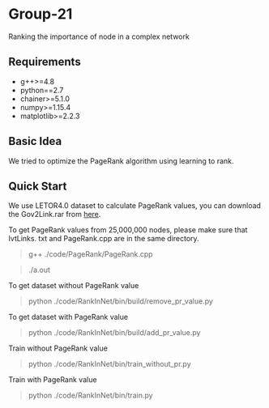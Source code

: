 # Group-21
Ranking the importance of node in a complex network
## Requirements
* g++>=4.8
* python==2.7
* chainer>=5.1.0
* numpy>=1.15.4
* matplotlib>=2.2.3	
## Basic Idea
We tried to optimize the PageRank algorithm using learning to rank.
## Quick Start
We use LETOR4.0 dataset to calculate PageRank values, you can download the Gov2Link.rar from [here](https://1drv.ms/f/s!Aqi9ONgj3OqPaynoZZSZVfHPJd0).

To get PageRank values from 25,000,000 nodes, please make sure that IvtLinks. txt and PageRank.cpp are in the same directory.

 > g++ ./code/PageRank/PageRank.cpp
 
 > ./a.out
 
 To get dataset without PageRank value
 > python ./code/RankInNet/bin/build/remove_pr_value.py
 
  To get dataset with PageRank value
 > python ./code/RankInNet/bin/build/add_pr_value.py
 
 Train without PageRank value
 > python ./code/RankInNet/bin/train_without_pr.py
 
  Train with PageRank value
   > python ./code/RankInNet/bin/train.py

